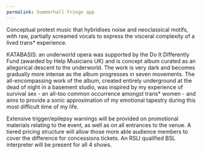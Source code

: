 ```yaml
---
permalink: Summerhall fringe app
---
```

Conceptual protest music that hybridises noise and neoclassical motifs, with raw, partially screamed vocals to express the visceral complexity of a lived trans* experience. 



KATABASIS: an underworld opera was supported by the Do It Differently Fund (awarded by Help Musicians UK) and is concept album curated as an allegorical descent to the underworld. The work is very dark and becomes gradually more intense as the album progresses in seven movements. The all-encompassing work of the album, created entirely underground at the dead of night in a basement studio, was inspired by my experience of survival sex - an all-too common occurrence amongst trans* women - and aims to provide a sonic approximation of my emotional tapestry during this most difficult time of my life. 



Extensive trigger/epilepsy warnings will be provided on promotional materials relating to the event, as well as on all entrances to the venue. A tiered pricing structure will allow those more able audience members to cover the difference for concessions tickets. An RSLI qualified BSL interpreter will be present for all 4 shows.